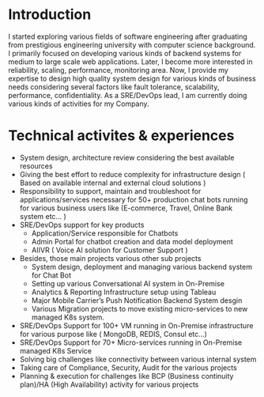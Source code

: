 # Introduction #
I started exploring various fields of software engineering after graduating from prestigious engineering university with computer science background. I primarily focused on developing various kinds of backend systems for medium to large scale web applications. Later, I become more interested in reliability, scaling, performance, monitoring area. Now, I provide my expertise to design high quality system design for various kinds of business needs considering several factors like fault tolerance, scalability, performance, confidentiality.
As a SRE/DevOps lead, I am currently doing various kinds of activities for my Company.

# Technical activites & experiences #
- System design, architecture review considering the best available resources
- Giving the best effort to reduce complexity for infrastructure design ( Based on available
internal and external cloud solutions )
- Responsibility to support, maintain and troubleshoot for applications/services necessary
for 50+ production chat bots running for various business users like (E-commerce, Travel,
Online Bank system etc... )
- SRE/DevOps support for key products
  - Application/Service responsible for Chatbots
  - Admin Portal for chatbot creation and data model deployment
  - AIIVR ( Voice AI solution for Customer Support )
- Besides, those main projects various other sub projects
  - System design, deployment and managing various backend system for Chat Bot
  - Setting up various Conversational AI system in On-Premise
  - Analytics & Reporting Infrastructure setup using Tableau
  - Major Mobile Carrier’s Push Notification Backend System desgin
  - Various Migration projects to move existing micro-services to new managed K8s
system.
- SRE/DevOps Support for 100+ VM running in On-Premise infrastructure for various
purpose like ( MongoDB, REDIS, Consul etc...)
- SRE/DevOps Support for 70+ Micro-services running in On-Premise managed K8s Service
- Solving big challenges like connectivity between various internal system
- Taking care of Compliance, Security, Audit for the various projects
- Planning & execution for challenges like BCP (Business continuity plan)/HA (High
Availability) activity for various projects
